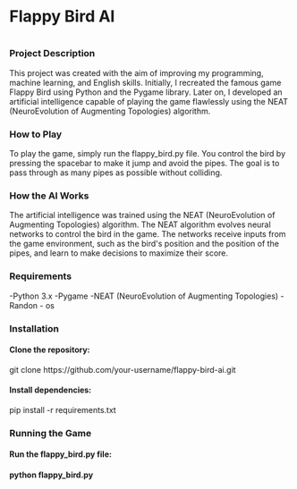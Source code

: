 <h1>Flappy Bird AI<h1>

<h3>Project Description</h3>
<p>This project was created with the aim of improving my programming, machine learning, and English skills. Initially, I recreated the famous game Flappy Bird using Python and the Pygame library. Later on, I developed an artificial intelligence capable of playing the game flawlessly using the NEAT (NeuroEvolution of Augmenting Topologies) algorithm.</p>

<h3>How to Play</h3>
To play the game, simply run the flappy_bird.py file. You control the bird by pressing the spacebar to make it jump and avoid the pipes. The goal is to pass through as many pipes as possible without colliding.

<h3>How the AI Works</h3>
The artificial intelligence was trained using the NEAT (NeuroEvolution of Augmenting Topologies) algorithm. The NEAT algorithm evolves neural networks to control the bird in the game. The networks receive inputs from the game environment, such as the bird's position and the position of the pipes, and learn to make decisions to maximize their score.

<h3>Requirements</h3>
-Python 3.x
-Pygame
-NEAT (NeuroEvolution of Augmenting Topologies)
- Randon
- os
  
<h3>Installation</h3>
<h4>Clone the repository:</h4>
git clone https://github.com/your-username/flappy-bird-ai.git

<h4>Install dependencies:</h4>
pip install -r requirements.txt

<h3>Running the Game</h3>
<h4>Run the flappy_bird.py file:<h4>
python flappy_bird.py
